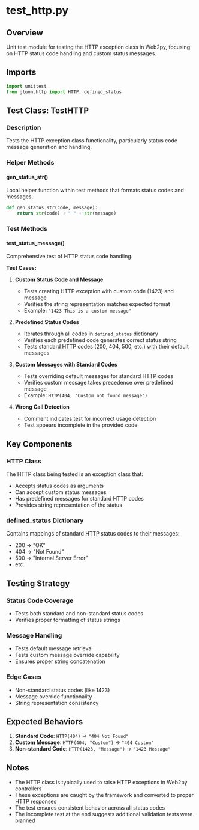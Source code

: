 # test_http.py

## Overview
Unit test module for testing the HTTP exception class in Web2py, focusing on HTTP status code handling and custom status messages.

## Imports
```python
import unittest
from gluon.http import HTTP, defined_status
```

## Test Class: TestHTTP

### Description
Tests the HTTP exception class functionality, particularly status code message generation and handling.

### Helper Methods

#### gen_status_str()
Local helper function within test methods that formats status codes and messages.
```python
def gen_status_str(code, message):
    return str(code) + " " + str(message)
```

### Test Methods

#### test_status_message()
Comprehensive test of HTTP status code handling.

**Test Cases:**

1. **Custom Status Code and Message**
   - Tests creating HTTP exception with custom code (1423) and message
   - Verifies the string representation matches expected format
   - Example: `"1423 This is a custom message"`

2. **Predefined Status Codes**
   - Iterates through all codes in `defined_status` dictionary
   - Verifies each predefined code generates correct status string
   - Tests standard HTTP codes (200, 404, 500, etc.) with their default messages

3. **Custom Messages with Standard Codes**
   - Tests overriding default messages for standard HTTP codes
   - Verifies custom message takes precedence over predefined message
   - Example: `HTTP(404, "Custom not found message")`

4. **Wrong Call Detection**
   - Comment indicates test for incorrect usage detection
   - Test appears incomplete in the provided code

## Key Components

### HTTP Class
The HTTP class being tested is an exception class that:
- Accepts status codes as arguments
- Can accept custom status messages
- Has predefined messages for standard HTTP codes
- Provides string representation of the status

### defined_status Dictionary
Contains mappings of standard HTTP status codes to their messages:
- 200 → "OK"
- 404 → "Not Found"
- 500 → "Internal Server Error"
- etc.

## Testing Strategy

### Status Code Coverage
- Tests both standard and non-standard status codes
- Verifies proper formatting of status strings

### Message Handling
- Tests default message retrieval
- Tests custom message override capability
- Ensures proper string concatenation

### Edge Cases
- Non-standard status codes (like 1423)
- Message override functionality
- String representation consistency

## Expected Behaviors

1. **Standard Code**: `HTTP(404)` → `"404 Not Found"`
2. **Custom Message**: `HTTP(404, "Custom")` → `"404 Custom"`
3. **Non-standard Code**: `HTTP(1423, "Message")` → `"1423 Message"`

## Notes
- The HTTP class is typically used to raise HTTP exceptions in Web2py controllers
- These exceptions are caught by the framework and converted to proper HTTP responses
- The test ensures consistent behavior across all status codes
- The incomplete test at the end suggests additional validation tests were planned